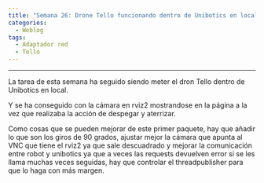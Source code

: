 ```yaml
---
title: "Semana 26: Drone Tello funcionando dentro de Unibotics en local"
categories:
  - Weblog
tags:
  - Adaptador red
  - Tello
---
```

 
---

La tarea de esta semana ha seguido siendo meter el dron Tello dentro de Unibotics en local.

Y se ha conseguido con la cámara en rviz2 mostrandose en la página a la vez que realizaba la acción de despegar y aterrizar.

Como cosas que se pueden mejorar de este primer paquete, hay que añadir lo que son los giros de 90 grados, ajustar mejor la cámara que apunta al VNC que tiene el rviz2 ya que sale descuadrado y mejorar la comunicación entre robot y unibotics ya que a veces las requests devuelven error si se les llama muchas veces seguidas, hay que controlar el threadpublisher para que lo haga con más margen.